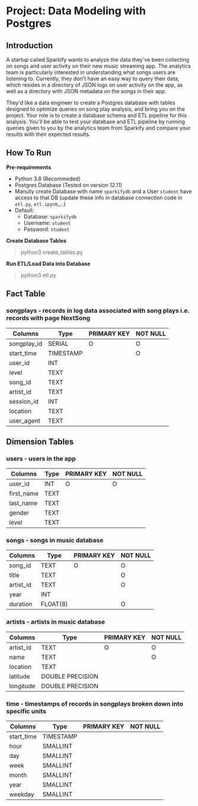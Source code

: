 # Project: Data Modeling with Postgres

## Introduction

A startup called Sparkify wants to analyze the data they've been collecting on songs and user activity on their new music streaming app. The analytics team is particularly interested in understanding what songs users are listening to. Currently, they don't have an easy way to query their data, which resides in a directory of JSON logs on user activity on the app, as well as a directory with JSON metadata on the songs in their app.

They'd like a data engineer to create a Postgres database with tables designed to optimize queries on song play analysis, and bring you on the project. Your role is to create a database schema and ETL pipeline for this analysis. You'll be able to test your database and ETL pipeline by running queries given to you by the analytics team from Sparkify and compare your results with their expected results.

## How To Run

**Pre-requirements**

- Python 3.8 (Recommeded)
- Postgres Database (Tested on version 12.11)
- Manully create Database with name `sparkifydb` and a User `student` have access to that DB (update these info in database connection code in `etl.py`, `etl.ipynb`,...)
- Default:
  - Database: `sparkifydb`
  - Username: `student`
  - Password: `student`

**Create Database Tables**

> python3 create_tables.py

**Run ETL/Load Data into Database**

> python3 etl.py

## Fact Table

### **songplays** - records in log data associated with song plays i.e. records with page NextSong

| Columns     | Type      | PRIMARY KEY | NOT NULL |
|-------------|-----------|-------------|----------|
| songplay_id | SERIAL    |      O      |     O    |
| start_time  | TIMESTAMP |             |     O    |
| user_id     | INT       |             |          |
| level       | TEXT      |             |          |
| song_id     | TEXT      |             |          |
| artist_id   | TEXT      |             |          |
| session_id  | INT       |             |          |
| location    | TEXT      |             |          |
| user_agent  | TEXT      |             |          |

## Dimension Tables

### **users** - users in the app

| Columns    | Type | PRIMARY KEY | NOT NULL |
|------------|------|-------------|----------|
| user_id    | INT  | O           | O        |
| first_name | TEXT |             |          |
| last_name  | TEXT |             |          |
| gender     | TEXT |             |          |
| level      | TEXT |             |          |

### **songs** - songs in music database

| Columns   | Type     | PRIMARY KEY | NOT NULL |
|-----------|----------|-------------|----------|
| song_id   | TEXT     | O           | O        |
| title     | TEXT     |             | O        |
| artist_id | TEXT     |             | O        |
| year      | INT      |             |          |
| duration  | FLOAT(8) |             | O        |

### **artists** - artists in music database

| Columns   | Type             | PRIMARY KEY | NOT NULL |
|-----------|------------------|-------------|----------|
| artist_id | TEXT             | O           | O        |
| name      | TEXT             |             | O        |
| location  | TEXT             |             |          |
| latitude  | DOUBLE PRECISION |             |          |
| longitude | DOUBLE PRECISION |             |          |

### **time** - timestamps of records in songplays broken down into specific units

| Columns    | Type      | PRIMARY KEY | NOT NULL |
|------------|-----------|-------------|----------|
| start_time | TIMESTAMP |             |          |
| hour       | SMALLINT  |             |          |
| day        | SMALLINT  |             |          |
| week       | SMALLINT  |             |          |
| month      | SMALLINT  |             |          |
| year       | SMALLINT  |             |          |
| weekday    | SMALLINT  |             |          |

